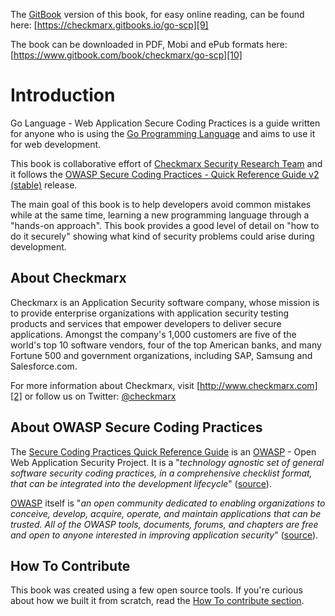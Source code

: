 The [GitBook][8] version of this book, for easy online reading, can be found here:
[https://checkmarx.gitbooks.io/go-scp][9]

The book can be downloaded in PDF, Mobi and ePub formats here:
[https://www.gitbook.com/book/checkmarx/go-scp][10]

# Introduction

Go Language - Web Application Secure Coding Practices is a guide written for
anyone who is using the [Go Programming Language][1] and aims to use it for web
development.

This book is collaborative effort of [Checkmarx Security Research Team][2] and
it follows the
[OWASP Secure Coding Practices - Quick Reference Guide v2 (stable)][3] release.

The main goal of this book is to help developers avoid common mistakes while at
the same time, learning a new programming language through a
"hands-on approach".
This book provides a good level of detail on "how to do it securely" showing
what kind of security problems could arise during development.

## About Checkmarx

Checkmarx is an Application Security software company, whose mission is to
provide enterprise organizations with application security testing products
and services that empower developers to deliver secure applications. Amongst
the company's 1,000 customers are five of the world's top 10 software vendors,
four of the top American banks, and many Fortune 500 and government
organizations, including SAP, Samsung and Salesforce.com.

For more information about Checkmarx, visit [http://www.checkmarx.com][2]
or follow us on Twitter: [@checkmarx][7]

## About OWASP Secure Coding Practices

The [Secure Coding Practices Quick Reference Guide][3] is an [OWASP][4] - Open
Web Application Security Project. It is a "_technology agnostic set of
general software security coding practices, in a comprehensive checklist
format, that can be integrated into the development lifecycle_" ([source][3]).

[OWASP][4] itself is "_an open community dedicated to enabling organizations to
conceive, develop, acquire, operate, and maintain applications that can be
trusted. All of the OWASP tools, documents, forums, and chapters are free and
open to anyone interested in improving application security_" ([source][5]).

## How To Contribute

This book was created using a few open source tools.
If you're curious about how we built it from scratch, read the
[How To contribute section][6].

[1]: https://golang.org
[2]: https://www.checkmarx.com
[3]: https://www.owasp.org/index.php/OWASP_Secure_Coding_Practices_-_Quick_Reference_Guide
[4]: https://www.owasp.org
[5]: https://www.owasp.org/index.php/About_OWASP
[6]: src/howto-contribute.md
[7]: https://www.twitter.com/checkmarx
[8]: https://www.gitbook.com/
[9]: https://checkmarx.gitbooks.io/go-scp/
[10]: https://www.gitbook.com/book/checkmarx/go-scp/
